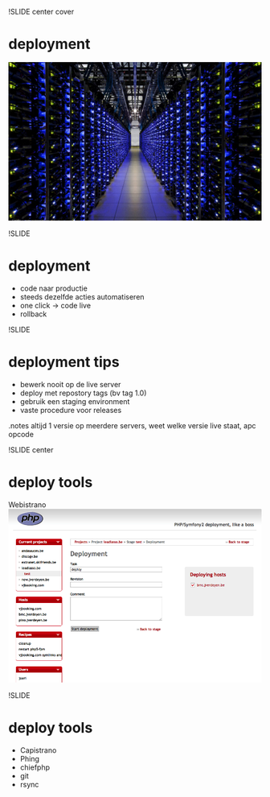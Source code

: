 !SLIDE center cover
# deployment
![background](../img/background-deployments.jpg)

!SLIDE
# deployment
* code naar productie
* steeds dezelfde acties automatiseren
* one click -> code live
* rollback

!SLIDE
# deployment tips
* bewerk nooit op de live server
* deploy met repostory tags (bv tag 1.0)
* gebruik een staging environment
* vaste procedure voor releases

.notes altijd 1 versie op meerdere servers, weet welke versie live staat, apc opcode

!SLIDE center
# deploy tools
Webistrano
![phpunit](../img/webistrano.png)


!SLIDE
# deploy tools
* Capistrano
* Phing
* chiefphp
* git
* rsync